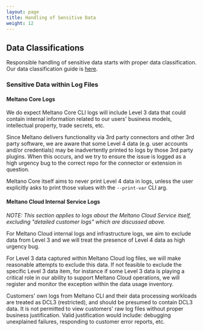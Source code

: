 ```yaml
---
layout: page
title: Handling of Sensitive Data
weight: 12
---
```


## Data Classifications

Responsible handling of sensitive data starts with proper data classification. Our data classification guide is [here](../_data-team/data-classification.md).

### Sensitive Data within Log Files

#### Meltano Core Logs

We do expect Meltano Core CLI logs will include Level 3 data that could contain internal information related to our users' business models, intellectual property, trade secrets, etc.

Since Meltano delivers functionality via 3rd party connectors and other 3rd party software, we are aware that some Level 4 data (e.g. user accounts and/or credentials) may be inadvertently printed to logs by those 3rd party plugins. When this occurs, and we try to ensure the issue is logged as a high urgency bug to the correct repo for the connector or extension in question.

Meltano Core itself aims to never print Level 4 data in logs, unless the user explicitly asks to print those values with the `--print-var` CLI arg.

#### Meltano Cloud Internal Service Logs

_NOTE: This section applies to logs about the Meltano Cloud Service itself, excluding "detailed customer logs" which are discussed above._

For Meltano Cloud internal logs and infrastructure logs, we aim to exclude data from Level 3 and we will treat the presence of Level 4 data as high urgency bug.

For Level 3 data captured within Meltano Cloud log files, we will make reasonable attempts to exclude this data. If not feasible to exclude the specific Level 3 data item, for instance if some Level 3 data is playing a critical role in our ability to support Meltano Cloud operations, we will register and monitor the exception within the data usage inventory.

Customers' own logs from Meltano CLI and their data processing workloads are treated as DCL3 (restricted), and should be presumed to contain DCL3 data. It is not permitted to view customers' raw log files without proper business justification. Valid justification would include: debugging unexplained failures, responding to customer error reports, etc.
